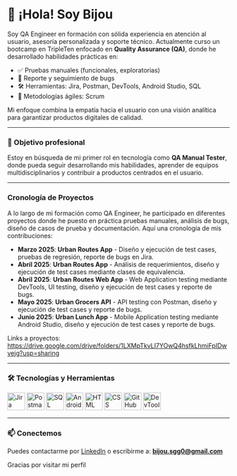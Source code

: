 # 👋 ¡Hola! Soy Bijou

Soy QA Engineer en formación con sólida experiencia en atención al usuario, asesoría personalizada y soporte técnico. Actualmente curso un bootcamp en TripleTen enfocado en **Quality Assurance (QA)**, donde he desarrollado habilidades prácticas en:

- ✅ Pruebas manuales (funcionales, exploratorias)
- 🐞 Reporte y seguimiento de bugs
- 🛠️ Herramientas: Jira, Postman, DevTools, Android Studio, SQL
- 🔄 Metodologías ágiles: Scrum

Mi enfoque combina la empatía hacia el usuario con una visión analítica para garantizar productos digitales de calidad.

---

### 🚀 Objetivo profesional

Estoy en búsqueda de mi primer rol en tecnología como **QA Manual Tester**, donde pueda seguir desarrollando mis habilidades, aprender de equipos multidisciplinarios y contribuir a productos centrados en el usuario.

---

### Cronología de Proyectos

A lo largo de mi formación como QA Engineer, he participado en diferentes proyectos donde he puesto en práctica pruebas manuales, análisis de bugs, diseño de casos de prueba y documentación. Aquí una cronología de mis contribuciones:

- **Marzo 2025**: **Urban Routes App** - Diseño y ejecución de test cases, pruebas de regresión, reporte de bugs en Jira.
- **Abril 2025**: **Urban Routes App** - Análisis de requerimientos, diseño y ejecución de test cases mediante clases de equivalencia.
- **Abril 2025**: **Urban Routes Web App** - Web Application testing mediante DevTools, UI testing, diseño y ejecución de test cases y reporte de bugs.
- **Mayo 2025**: **Urban Grocers API** - API testing con Postman, diseño y ejecución de test cases y reporte de bugs.
- **Junio 2025**: **Urban Lunch App** - Mobile Application testing mediante Android Studio, diseño y ejecución de test cases y reporte de bugs.

Links a proyectos:
https://drive.google.com/drive/folders/1LXMpTkvLI7YOwQ4hsfkLhmiFpIDwvejg?usp=sharing

---

### 🛠️ Tecnologías y Herramientas

<div align="left">
  
  <img src="https://cdn.jsdelivr.net/gh/devicons/devicon/icons/jira/jira-original.svg" height="40" alt="Jira" title="Jira"/>
  <img src="https://cdn.jsdelivr.net/gh/devicons/devicon/icons/postman/postman-original.svg" height="40" alt="Postman" title="Postman"/>
  <img src="https://cdn.jsdelivr.net/gh/devicons/devicon/icons/mysql/mysql-original-wordmark.svg" height="40" alt="SQL" title="SQL"/>
  <img src="https://cdn.jsdelivr.net/gh/devicons/devicon/icons/android/android-original.svg" height="40" alt="Android Studio" title="Android Studio"/>
  <img src="https://cdn.jsdelivr.net/gh/devicons/devicon/icons/html5/html5-original.svg" height="40" alt="HTML" title="HTML"/>
  <img src="https://cdn.jsdelivr.net/gh/devicons/devicon/icons/css3/css3-original.svg" height="40" alt="CSS" title="CSS"/>
  <img src="https://cdn.jsdelivr.net/gh/devicons/devicon/icons/github/github-original.svg" height="40" alt="GitHub" title="GitHub"/>
  <img src="https://cdn.simpleicons.org/googlechrome" height="40" alt="DevTools" title="Chrome DevTools"/>

</div>

---

### 📫 Conectemos

Puedes contactarme por [LinkedIn](https://www.linkedin.com/in/bijou-gonzález) o escribirme a: **bijou.sgg0@gmail.com**

Gracias por visitar mi perfil
